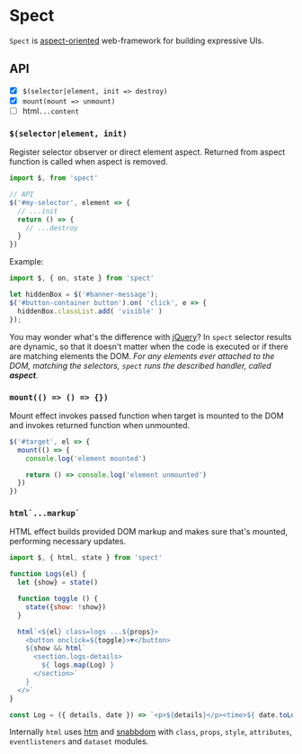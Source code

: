 # Spect

`Spect` is [aspect-oriented](https://en.wikipedia.org/wiki/Aspect-oriented_programming) web-framework for building expressive UIs.

<!-- It can be thought of as mixture of jQuery, vdom, hooks and web-components. -->

<!--
```js
import $, { html, state, fx } from 'spect'

// jquery?
$(document.body, body => {
  let {data, loading = false} = state()

  // react hooks?
  fx(async () => {
    state({ loading: true })
    state({ data: await fetch(data) })
    state({ loading: false })
  }, [])

  // htm?
  html`${loading ? 'Loading...' : data}`
})
```


## Principles

- no bundling
- JS-less hydration
- standard html first
- expressiveness

_Aspect_ - a functional part, not necessarily linked to the main function [wikipedia](https://en.wikipedia.org/wiki/Aspect_(computer_programming)). Practically, aspects seems to have existed in DOM for a time already - as CSS, with stylesheet as "aspect", selectors as "pointcuts" and rules as "advice"; or as `hidden`, `contenteditable`, `title`, `autocapitalize` and other attributes. Step takes this concept one step forward, enabling generic aspects tooling?.

That turns out to provide elegant solution to many common frontend problems.

* visual effects (ripple, appearance, parallax, animations etc.)
* style properties (ui-box, tacjypns, layout polyfills etc.)
* a11y, l10n
* document side-effects (meta, header, dataschema)
* business-logic (authentication, authorization, accounting)
* connecting to store / providing data
* logging, context, etc.
* sound
* text formatting, typography
* additional rendering (portals)
* etc.


## Getting started

Spect can be connected directly to html bypassing bundling as:

```html
<script type="module">
import $, * as fx from 'https://unpkg.com/spect@latest?module'

// your expressive UI code
</script>
```

Or that can be connected the classical way as:

<samp>npm i spect</samp>

```js
import $, * as fx from 'spect'

// your elegant UI code
```

Let's see how [basic react examples](https://reactjs.org/) look like with spect:

### A simple aspect

Basic tool of spect is `html` effect. It acts similar to hyperscript, but deploys html instantly to the aspect container:

```js
import $, { html } from 'spect'

$(document.body, body =>
  html`<host><${hello} id="hello-example" name="Taylor"></>`)
)

function hello({name}) {
  html`${name}`
}
```

### A stateful aspect

Spect introduces state and effects, reminding ~~known framework~~ hooks:

```js
import $, { html, state, mount } from 'spect'

// apply timer aspect to #timer-example
$('#timer-example', timer)

function timer(el) {
  // init defaults
  let { seconds = 0 } = state()

  // called on mount
  mount(() => {
    let i = setInterval(() => {
      // set state
      state({ seconds: seconds + 1 })
    }, 1000)

    // called on unmount
    return () => {
      clearInterval(i)
    }
  })

  html`<host>Seconds: ${seconds}</>`
}
```

### An application

```js
import $, { html, state, on } from 'spect'

function Todo (el) {
  let {items=[], text=''} = state()

  // listens for `submit` event on current target
  on('submit', e => {
    e.preventDefault();
    if (!this.state.text.length) {
      return;
    }
    const newItem = {
      text: this.state.text,
      id: Date.now()
    };
    this.setState(state => ({
      items: state.items.concat(newItem),
      text: ''
    }))
  })

  // delegates event to #new-todo element
  on('change', '#new-todo' e => state({ text: e.target.value });

  html`<host>
    <h3>TODO</h3>
    <main items=${items}>${TodoList}</main>
    <form>
      <label for=new-todo>
        What needs to be done?
      </label>
      <input id=new-todo value=${text}/>
      <button>
        Add #${items.length + 1}
      </button>
    </form>
  </host>`
}

function TodoList ({items}) {
  html`
  <ul>
    ${items.map(item => `<li>${item.text}</li>`)}
  </ul>
  `
}

$(`#todos-example`, Todo)
```

### A component using external plugins

```js
import Remarkable from 'remarkable'
import $, { html, state } from 'spect'

function MarkdownEditor () {
  let {value='Hello, **world**!'} = state()

  let getRawMarkup = () => {
    const md = new Remarkable();
    return md.render(value);
  }

  html`
    <div class="MarkdownEditor">
      <h3>Input</h3>
      <label for="markdown-content">
        Enter some markdown
      </label>
      <textarea
        id="markdown-content"
        onchange=${e => state({value: e.target.value})}
        defaultValue=${value}
      />
      <h3>Output</h3>
      <div class="content">${el => el.innerHTML = getRawMarkup()}</div>
    </div>
  `
}

// mount MarkdownEditor aspect on `#markdown-example` element
$(`#markdown-example`, MarkdownEditor)
```


## Examples

[x][counter]
[x][email validator]
[ ][TODO: TODO-app]()
[ ][TODO: search resultt]
[ ][TODO: form with validation]
[ ][TODO: routing]
[ ][TODO: authorization]
[ ][TODO: i18n]
[ ][TODO: suspense]
[ ][TODO: slideshow]

[ ][TODO: remount]
[ ][TODO: react-use]
[ ][TODO: context]
[ ][TODO: ui-box]

[ ][TODO: Sound synthesiser as an aspect]()


[Material-components](https://github.com/material-components/material-components-web) example:

```html
<link href="https://unpkg.com/@material/ripple/dist/mdc-ripple.css" rel="stylesheet">
<script type="module">
  import $, {mount} from "https://unpkg.com/spect"
  import {MDCRipple} from 'https://unpkg.com/@material/ripple';

  // register ripple effect for all buttons on the page
  $('button', el => {
    mount(() => {
      let ripple = new MDCRipple(el)
      el.classList.add('mdc-ripple')

      return ripple.destroy
    })
  }, [])
</script>

<button>Ripple</button>
```

Simulated canvas layers via DOM:

```js
$('canvas.plot', canvas =>
  prop({render})
  mount(() => {
    raf(render)
    return () => {

    }
  })
)

function render() {
  let ctx = canvas.getContext('2d')

  // clear canvas
  ctx.clearRect(0,0, canvas.width, canvas.height)

  // rerender all layers
  [...el.children].forEach(layer => layer.draw())

  raf(render)
}
```



```html
<style>
@import "//unpkg.com/@material/textfield/mdc-text-field"
</style>

<script>
import $, { htm, css, fx } from '//unpkg.com/spect'

import { MDCTextField } from `//unpkg.com/@material/textfield`

// create textField custom element based on material ui (following the docs)
function TextField(el) {
  mount(() => (
    html`<${el} class="mdc-text-field">
      <input type="text" id="my-text-field" class="mdc-text-field__input">
      <label class="mdc-floating-label" for="my-text-field">Label</label>
      <div class="mdc-line-ripple"></div>
    </>`,
    el.textField = new MDCTextField(el),
    () => {}
  ))
}
$('.mdc-text-field', TextField)
</script>
```


```html
<body>
  <aside class="mod-sidebar"/>
  <main class="mod-page">
    <div class="logo mod-route"/>
    <nav class="mod-sticky"/>

      <article>
          <header class="mod-seo" data-seo="json">
            <h1 mod-typography="typo-settings">{page.title}</h1>
            <div mod-share/>
          </header>

          <section is="mod-intro"/>
          <feature><feature/><feature/>

          <footer class="mod-footer"/>
      </article>
    </main>
</body>
```

-->


## API

* [x] `$(selector|element, init => destroy)`
* [x] `mount(mount => unmount)`
* [ ] html`...content`

<!--
* [ ] css`style`
* [ ] create(() => destroy)
* [ ] fx(fn, deps?)
* [ ] update()
* [ ] on(evt, delegate?, fn)
* [ ] intersect(fn, target?)
* [ ] state(value?)
* [ ] attr(value?)
* [ ] prop(value?)
* [ ] query(value?)
* [ ] local(value?)

* [ ] plugins

-->

### `$(selector|element, init)`

Register selector observer or direct element aspect. Returned from aspect function is called when aspect is removed.

```js
import $, from 'spect'

// API
$('#my-selector', element => {
  // ...init
  return () => {
    // ...destroy
  }
})
```

Example:

```js
import $, { on, state } from 'spect'

let hiddenBox = $('#banner-message');
$('#button-container button').on( 'click', e => {
  hiddenBox.classList.add( 'visible' )
});
```

You may wonder what's the difference with [jQuery](https://jquery.com/)?
In `spect` selector results are dynamic, so that it doesn't matter when the code is executed or if there are matching elements the DOM. _For any elements ever attached to the DOM, matching the selectors, `spect` runs the described handler, called **aspect**._


### `mount(() => () => {})`

Mount effect invokes passed function when target is mounted to the DOM and invokes returned function when unmounted.

```js
$('#target', el => {
  mount(() => {
    console.log('element mounted')

    return () => console.log('element unmounted')
  })
})
```


<!-- API improvements -->

<!-- Without an aspect `$` is just a shortcut for `document.querySelector/all`. -->

<!-- Effect === aspect, <div mount=${() => () => {}}></div> -->

<!-- Effects exposed in jquery way: $(els).html(), but realtime via mutation observer -->

<!-- Empty selector cases for fragment construction: $(frag => {}), $().effect() -->

<!--
    Spect-based test-runner. t(name, fn => {}) is exactly the spect syntax. In fact, test is an aspect of some component.
    The cool thing: it can run asserts as effects.

    import t, {eq, deq} from 'spect/t'

    t('some-target-to-observe', target => {
      bench()
      eq(a, b)
      tick()

      fx()
    })
-->

<!--
### `create(() => () => {})`

Called whenever aspect is assigned / unassigned to an element:

```js
$(el, el => {
  create(() => {
    // aspect assigned
    return () => {
      // aspect unassigned
    }
  })
}
```

Note that an aspect can be assigned to existing elements, in that case `mount` will be triggered automatically.
-->

### ``html`...markup` ``

HTML effect builds provided DOM markup and makes sure that's mounted, performing necessary updates.

```js
import $, { html, state } from 'spect'

function Logs(el) {
  let {show} = state()

  function toggle () {
    state({show: !show})
  }

  html`<${el} class=logs ...${props}>
    <button onclick=${toggle}>▼</button>
    ${show && html`
      <section.logs-details>
        ${ logs.map(Log) }
      </section>`
    }
  </>`
}

const Log = ({ details, date }) => `<p>${details}</p><time>${ date.toLocalTimeString() }</time>`
```

Internally `html` uses [htm](https://ghub.io/htm) and [snabbdom](https://ghub.io/snabbdom) with `class`, `props`, `style`, `attributes`, `eventlisteners` and `dataset` modules.


<!--

### `state(value?)`

Component state hook. Provides per-element associated values:

```js
function mod (el) {
  // init/get state
  let { foo=default, bar } = state()

  // set state
  state({ foo: a, bar: b })
}
```

### `attr(value?)`

Same as `state`, but reads an attribute from the element, as well as registers listeners for the defined attribute. Any time attribute value changes, it triggers rerender.

```js
(el) => {
  // read attributes, register attr change listeners
  let { attrA=default, attrB } = attr()

  // write new attribute value
  attr({ attrA: a, attrB: b })
}
```

Note that attribute value must be a string, for non-string values use `prop` effect.


### `prop(value?)`

Similar to `attr` but reads element property. Can be used for communication between aspects.

```js
// first aspect
function aspectA (el) {
  let {foo=default, bar} = prop()
}

// second aspect
function aspectB (el) {
  let {foo} = prop()
  // foo === default
}

html`<div ${aspectA} ${aspectB} />`
```

### `query(value?)`

Same as `state`, but the value is reflected in `location.search` as `https://url.com/?param=value`.

```js
(el) => {
  let {param=default} = query()

  query({param: 'xyz'})
  // ?param=xyz
}
```

### `local(value?)`

Same as `state`, but persists value in localStorage.

```js
el => {
  // read value from local storage
  let {foo=default, bar} = local()

  // write to local storage
  local({foo: value})
}
```

### `remote` [pending...]

Same as local, but persists value in remote storage.

### `fx(fn, deps?)`

Run side-effect function. Different from `useEffect` in:
- `fx` can return value
- `fx` has no destructor
- fn can be async function or generator
- fn may include inner effects
- fn can be run in unmounted state

```js
// as an aspect
(el) => {
  let result = fx(await () => {
    html'Pending...'
    let data = await doRequest(param)
    html`Result ${data}`

    return data
  }, [param])
}

// as a mod
$(el).fx(() => {
  log('Any update')
})
```

### `on(event, delegate?, fn?)`

Attach event handler. Listeners are removed automatically when component is unmounted.

```js
// as effect
el => {
  on('submit', fn)

  // multiple events
  on('touchstart mousedown keydown', fn)

  // delegate to external element
  on('click', '#el', fn)
}

// as modifier
$(el).on('click', '#el', fn)
```


### `css('styles')`

Apply css styles, scoped to target element.

```js
// as effect
$(el, () => css`
  :host {}
  .sub-element {}
`

// as modifier
$(el).css`
  :host {
    background: red;
  }
  .sub-element {
    background: white;
  }
`

// as aspect
html`
  <${target} css=${`
    :host {}
    .sub-element {}
  `}></>
`

```

### `intersects(() => () => off)`

Invoked when element is visible in the screen.

### `update()`

Simple effect triggering re-rendering.

```js
$('#clock', () => {
  let date = new Date()
  html`<time date=${date}>${date.toLocalTimeString()}</time>`
  setTimeout(update, 1000)
})
```

<small>Fixes react shallow `let [, update] = useState` anti-pattern.</small>


## Plugins

* [spect-react]() - render react components in spect.
* [spect-redux]() - use state hooks, connected to redux store.
* [spect-gl]() - enable layers for gl-canvas element.
* [spect-a11y]() - enable a11y props for the element.
* [spect-dataschema]() - provide dataschema props for the element.
* [spect-meta]() - set document meta props.
* [spect-uibox]()


## Integration with react

Aspects are interoperable with react.

To connect aspect to react, just put aspect into `ref` prop:

```jsx
<App>
<div className="fps-indicator" ref={aspect}/>
</App>
```

But that's not even necessary - aspects can be added by selectors fully independent of react:

```
// spect
html('[app]', (el) => {})

// react
<div app>
</div>
```

To connect react component to spect, just use normal react render:

```js
import $ from 'spect'
import React from 'react'
import render from 'react-dom'
import App from './App.jsx'

html('.app', el => render(<App/>, el)
```





## FAQ

### Why aspect, not component?



### Why aspect, not custom elements?

[Hm](https://twitter.com/Rich_Harris/status/1141689227299737601).


### Microfrontends?


### Complexity?

Complexity of selectors is O(1) for id selectors and O(n) for class / general case selectors.


## Inspiration

`spect` would not be possible without brilliant ideas from many libraries authors, hence the acknowledge:

* react - for jsx, hocs, hooks and pains grandiose job
* atomico - for novative approach to custom-elements
* jquery - for old school ground
* htm - for belief that everything is possible and parser code
* funkia/turbine - for generators rendering and examples
* redux - for reducers
* tachyons, tailwindcss, ui-box - for CSS driving use-case
* evergreen-ui, material-ui - for many practical examples
* fast-on-load - for proving fast mutation observer solution
* [hui](https://github.com/hyperdivision/hui)
* selector-ovserver - for proving selector observer solution
* reuse - for aspects hint
* material-design-lite - for upgrade code ground
* God - for making this possible


### Principles

* Sat, Chit, Ananda, Vigraha
* Nama, Rupa, Guna, Lila



-->

